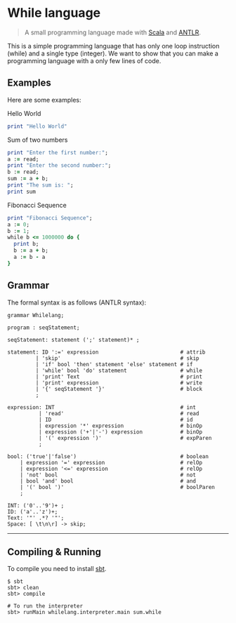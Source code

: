 # While language


> A small programming language made with [Scala](https://scala-lang.org) and [ANTLR](https://antlr.org).

This is a simple programming language that has only one loop instruction (while) and a single type (integer).
We want to show that you can make a programming language with a only few lines of code.

## Examples
Here are some examples:

Hello World
````ruby
print "Hello World"
````

Sum of two numbers
````ruby
print "Enter the first number:";
a := read;
print "Enter the second number:";
b := read;
sum := a + b;
print "The sum is: ";
print sum
````

Fibonacci Sequence
````ruby
print "Fibonacci Sequence";
a := 0;
b := 1;
while b <= 1000000 do {
  print b;
  b := a + b;
  a := b - a
}
````

## Grammar

The formal syntax is as follows (ANTLR syntax):

````antlr
grammar Whilelang;

program : seqStatement;

seqStatement: statement (';' statement)* ;

statement: ID ':=' expression                          # attrib
         | 'skip'                                      # skip
         | 'if' bool 'then' statement 'else' statement # if
         | 'while' bool 'do' statement                 # while
         | 'print' Text                                # print
         | 'print' expression                          # write
         | '{' seqStatement '}'                        # block
         ;

expression: INT                                        # int
          | 'read'                                     # read
          | ID                                         # id
          | expression '*' expression                  # binOp
          | expression ('+'|'-') expression            # binOp
          | '(' expression ')'                         # expParen
          ;

bool: ('true'|'false')                                 # boolean
    | expression '=' expression                        # relOp
    | expression '<=' expression                       # relOp
    | 'not' bool                                       # not
    | bool 'and' bool                                  # and
    | '(' bool ')'                                     # boolParen
    ;

INT: ('0'..'9')+ ;
ID: ('a'..'z')+;
Text: '"' .*? '"';
Space: [ \t\n\r] -> skip;
````
---

## Compiling & Running

To compile you need to install [sbt](https://www.scala-sbt.org/). 
````shell
$ sbt
sbt> clean
sbt> compile

# To run the interpreter
sbt> runMain whilelang.interpreter.main sum.while
````
